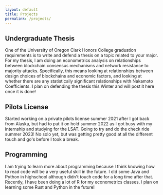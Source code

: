 ```yaml
---
layout: default
title: Projects
permalink: /projects/
---
```


## Undergraduate Thesis
One of the University of Oregon Clark Honors College graduation requirements is to write and defend a thesis on a topic related to your major. For my thesis, I am doing an econometrics analysis on relationships between blockchain consensus mechanisms and network resistance to majority attacks. Specifically, this means looking at relationships between design choices of blockchains and economic factors, and looking at whether there are any statistically significant relationships with Nakamoto Coefficients. I plan on defending the thesis this Winter and will post it here once it is done!

## Pilots License
Started working on a private pilots license summer 2021 after I got back from Alaska, but had to put it on hold summer 2022 as I got busy with my internship and studying for the LSAT. Going to try and do the check ride summer 2023! No solo yet, but was getting pretty good at all the different touch and go's before I took a break. 

## Programming
I am trying to learn more about programming because I think knowing how to read code will be a very useful skill in the future. I did some Java and Python in highschool although didn't touch code for a long time after that. Recently, I have been doing a lot of R for my econometrics classes. I plan on learning some Rust and Python in the future! 
